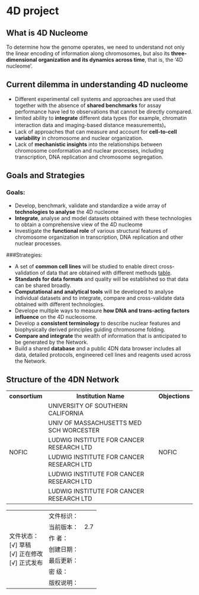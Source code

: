# 4D project

## What is 4D Nucleome
To determine how the genome operates, we need to understand not only the linear encoding of information along chromosomes, but also its **three-dimensional organization and its dynamics across time**, that is, the ‘4D nucleome’.

## Current dilemma in understanding 4D nucleome
- Different experimental cell systems and approaches are used that together with the absence of **shared benchmarks** for assay performance have led to observations that cannot be directly compared. 
- Iimited ability to **integrate** different data types (for example, chromatin interaction data and imaging-based distance measurements)。
- Lack of approaches that can measure and account for **cell-to-cell variability** in chromosome and nuclear organization.
- Lack of **mechanistic insights** into the relationships between chromosome conformation and nuclear processes, including transcription, DNA replication and chromosome segregation.

## Goals and Strategies 
### Goals:
- Develop, benchmark, validate and standardize a wide array of **technologies to analyse** the 4D nucleome
- **Integrate**, analyse and model datasets obtained with these technologies to obtain a comprehensive view of the 4D nucleome
- Investigate the **functional role** of various structural features of chromosome organization in transcription, DNA replication and other nuclear processes. 

###Strategies:
- A set of **common cell lines** will be studied to enable direct cross- validation of data that are obtained with different methods [table](https://www.nature.com/articles/nature23884#t1).
- **Standards for data formats** and quality will be established so that data can be shared broadly.
- **Computational and analytical tools** will be developed to analyse individual datasets and to integrate, compare and cross-validate data obtained with different technologies.
- Develope multiple ways to measure **how DNA and trans-acting factors influence** on the 4D nucleosome.
- Develop a **consistent terminology** to describe nuclear features and biophysically derived principles guiding chromosome folding.
- **Compare and integrate** the wealth of information that is anticipated to be generated by the Network.
- Build a shared **database** and a public 4DN data browser includes all data, detailed protocols, engineered cell lines and reagents used across the Network.

## Structure of the 4DN Network
<table>
   <tr>
        <th>consortium</th>
        <th>Institution Name</th>
        <th>Objections</th>
   </tr>
   <tr>
      <td rowspan="6">NOFIC</td>
      <td>UNIVERSITY OF SOUTHERN CALIFORNIA</td>
      <td rowspan="6">NOFIC</td>
   </tr>
   <tr>
      <td>UNIV OF MASSACHUSETTS MED SCH WORCESTER </td>
   </tr>
   <tr>
      <td>LUDWIG INSTITUTE FOR CANCER RESEARCH LTD </td>
   </tr>
   <tr>
      <td>LUDWIG INSTITUTE FOR CANCER RESEARCH LTD </td>
   </tr>
   <tr>
      <td>LUDWIG INSTITUTE FOR CANCER RESEARCH LTD </td>
   </tr>
   <tr>
      <td>LUDWIG INSTITUTE FOR CANCER RESEARCH LTD </td>
   </tr>
</table>


<table>
<tr>
    <td rowspan="7"> 文件状态：<br/>
        [√] 草稿<br/>
        [√] 正在修改<br/>
        [√] 正式发布 </td>
    <td>文件标识：</td>
    <td> </td>
</tr>
<tr>
    <td>当前版本：</td>
    <td>2.7</td>
</tr>
<tr>
    <td>作    者：</td>
    <td></td>
</tr>
<tr>
    <td>创建日期：</td>
    <td></td>
</tr>
<tr>
    <td>最后更新：</td>
    <td></td>
</tr>
<tr>
    <td>密    级：</td>
    <td></td>
</tr>
<tr>
    <td>版权说明：</td>
    <td></td>
</tr>
</table>









